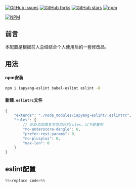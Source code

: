 [![GitHub issues](https://img.shields.io/github/issues/iapYang/iapyang-eslint.svg?style=flat-square)](https://github.com/iapYang/iapyang-eslint/issues)
[![GitHub forks](https://img.shields.io/github/forks/iapYang/iapyang-eslint.svg?style=flat-square)](https://github.com/iapYang/iapyang-eslint/network)
[![GitHub stars](https://img.shields.io/github/stars/iapYang/iapyang-eslint.svg?style=flat-square)](https://github.com/iapYang/iapyang-eslint/stargazers)
[![npm](https://img.shields.io/npm/dt/iapyang-eslint.svg?style=flat)](https://www.npmjs.com/package/iapyang-eslint)

[![NPM](https://nodei.co/npm/iapyang-eslint.png?downloads=true&downloadRank=true&stars=true)](https://nodei.co/npm/iapyang-eslint/)

## 前言

本配置是根据前人总结结合个人使用后的一套修改品。

## 用法

#### npm安装

```bash
npm i iapyang-eslint babel-eslint eslint -D
```

#### 新建`.eslintrc`文件

```javascript
{
    "extends": "./node_modules/iapyang-eslint/.eslintrc",
    "rules": {
      	// 此处添加或复写你自己的rules，以下是事例
        "no-underscore-dangle": 0,
        "prefer-rest-params": 0,
        "no-plusplus": 0,
        "max-len": 0
    }
}
```

## eslint配置

```javascript
%%<replace code>%%
```

